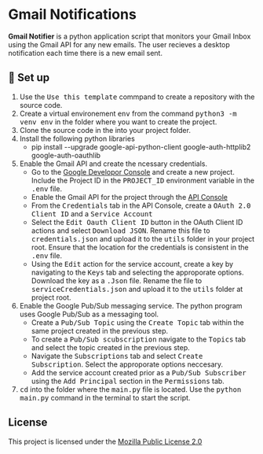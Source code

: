 # Gmail Notifications

**Gmail Notifier** is a python application script that monitors your Gmail Inbox using the Gmail API for any new emails. The user recieves a desktop notification each time there is a new email sent. 

## :pushpin: Set up 
1. Use the <kbd>Use this template</kbd> commpand to create a repository with the source code. 
1. Create a virtual environement <kbd>env</kbd> from the command <kbd>python3 -m venv env</kbd> in the folder where you want to create the project.
1. Clone the source code in the into your project folder.
1. Install the following python libraries
    -  pip install --upgrade google-api-python-client google-auth-httplib2 google-auth-oauthlib
1. Enable the Gmail API and create the ncessary credentials.
    - Go to the [Google Developor Console](https://console.cloud.google.com/) and create a new project. Include the Project ID in the <kbd>PROJECT_ID</kbd> environment variable in the <kbd>.env</kbd> file. 
    - Enable the Gmail API for the project through the [API Console](https://console.cloud.google.com/apis/)
    - From the <kbd>Credentials</kbd> tab in the API Console, create a <kbd>OAuth 2.0 Client ID</kbd> and a <kbd>Service Account</kbd> 
    - Select the <kbd>Edit Oauth Client ID</kbd> button in the OAuth Client ID actions and select <kbd>Download JSON</kbd>. Rename this file to <kbd>credentials.json</kbd> and upload it to the <kbd>utils</kbd> folder in your project root. Ensure that the location for the credentials is consistent in the <kbd>.env</kbd> file. 
    - Using the <kbd>Edit</kbd> action for the service account, create a key by navigating to the <kbd>Keys</kbd> tab and selecting the approporate options. Download the key as a  <kbd>.Json</kbd> file. Rename the file to  <kbd>serviceCredentials.json</kbd> and upload it to the <kbd>utils</kbd> folder at project root.
1. Enable the Google Pub/Sub messaging service. The python program uses Google Pub/Sub as a messaging tool.
    - Create a <kbd>Pub/Sub Topic</kbd> using the <kbd>Create Topic</kbd> tab within the same project created in the previous step. 
    - To create a <kbd>Pub/Sub scubscription</kbd> navigate to the <kbd>Topics</kbd> tab and select the topic created in the previous step. 
    - Navigate the <kbd>Subscriptions</kbd> tab and select <kbd>Create Subscription</kbd>. Select the approporate options neccesary. 
    - Add the service account created prior as a <kbd>Pub/Sub Subscriber</kbd> using the <kbd>Add Principal</kbd> section in the <kbd>Permissions</kbd> tab.
1.  <kbd>cd</kbd> into the folder where the <kbd>main.py</kbd> file is located. Use the <kbd>python main.py</kbd> command in the terminal to start the script. 
## License
This project is licensed under the [Mozilla Public License 2.0](LICENSE)